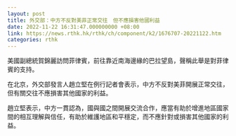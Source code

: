 ```yaml
---
layout: post
title: 外交部：中方不反對美菲正常交往　但不應損害他國利益
date: 2022-11-22 16:31:47.000000000 +08:00
link: https://news.rthk.hk/rthk/ch/component/k2/1676707-20221122.htm
categories: rthk
---
```


美國副總統賀錦麗訪問菲律賓，前往靠近南海邊緣的巴拉望島，聲稱此舉是對菲律賓的支持。

在北京，外交部發言人趙立堅在例行記者會表示，中方不反對美菲開展正常交往，但有關交往不應損害其他國家的利益。

趙立堅表示，中方一貫認為，國與國之間開展交流合作，應當有助於增進地區國家間的相互理解與信任，有助於維護地區和平穩定，而不應針對或損害其他國家的利益。
